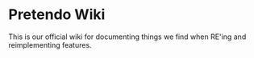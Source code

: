 # Pretendo Wiki

This is our official wiki for documenting things we find when RE'ing and reimplementing features.